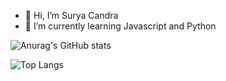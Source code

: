 - 👋 Hi, I’m Surya Candra
- 🌱 I’m currently learning Javascript and Python

![Anurag's GitHub stats](https://github-readme-stats.vercel.app/api?username=suryacandra&show_icons=true&theme=radical)

![Top Langs](https://github-readme-stats.vercel.app/api/top-langs/?username=suryacandra&layout=compact&show_icons=true&theme=radical)

<!---
sruya21/sruya21 is a ✨ special ✨ repository because its `README.md` (this file) appears on your GitHub profile.
You can click the Preview link to take a look at your changes.
--->
